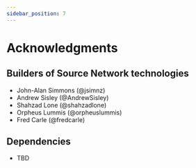 ```yaml
---
sidebar_position: 7
---
```


# Acknowledgments

## Builders of Source Network technologies

- John-Alan Simmons (@jsimnz)
- Andrew Sisley (@AndrewSisley)
- Shahzad Lone (@shahzadlone)
- Orpheus Lummis (@orpheuslummis)
- Fred Carle (@fredcarle)

## Dependencies

- TBD